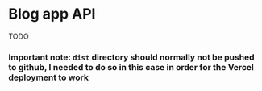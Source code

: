 # Blog app API

TODO

### Important note: `dist` directory should normally not be pushed to github, I needed to do so in this case in order for the Vercel deployment to work